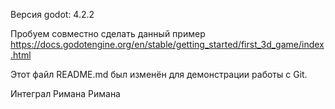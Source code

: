 Версия godot: 4.2.2

Пробуем совместно сделать данный пример
https://docs.godotengine.org/en/stable/getting_started/first_3d_game/index.html

Этот файл README.md был изменён для демонстрации работы с Git.

Интеграл Римана Римана
